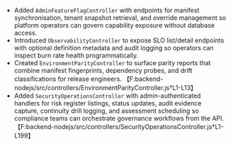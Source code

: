 - Added `AdminFeatureFlagController` with endpoints for manifest synchronisation, tenant snapshot retrieval, and override management so platform operators can govern capability exposure without database access.
- Introduced `ObservabilityController` to expose SLO list/detail endpoints with optional definition metadata and audit logging so operators can inspect burn rate health programmatically.
- Created `EnvironmentParityController` to surface parity reports that combine manifest fingerprints, dependency probes, and drift classifications for release engineers. 【F:backend-nodejs/src/controllers/EnvironmentParityController.js†L1-L13】
- Added `SecurityOperationsController` with admin-authenticated handlers for risk register listings, status updates, audit evidence capture, continuity drill logging, and assessment scheduling so compliance teams can orchestrate governance workflows from the API. 【F:backend-nodejs/src/controllers/SecurityOperationsController.js†L1-L199】
